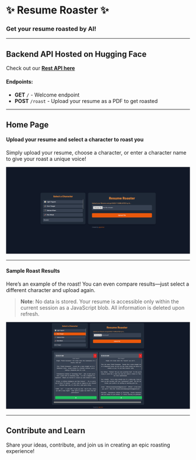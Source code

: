 # ✨ Resume Roaster ✨
### Get your resume roasted by AI!

---

## Backend API Hosted on Hugging Face
Check out our **[Rest API here](https://huggingface.co/spaces/prafuel/r2)**

#### Endpoints:
- **GET** `/` - Welcome endpoint
- **POST** `/roast` - Upload your resume as a PDF to get roasted

---

## Home Page

#### Upload your resume and select a character to roast you
Simply upload your resume, choose a character, or enter a character name to give your roast a unique voice!

![Upload Resume Screenshot](https://github.com/prafuel/Resume-Roster/blob/main/screenshots/rr1.png)

---

#### Sample Roast Results
Here’s an example of the roast! You can even compare results—just select a different character and upload again.

> **Note**: No data is stored. Your resume is accessible only within the current session as a JavaScript blob. All information is deleted upon refresh.

![Sample Result Screenshot](https://github.com/prafuel/Resume-Roster/blob/main/screenshots/rr2.png)

---

## Contribute and Learn
Share your ideas, contribute, and join us in creating an epic roasting experience!
